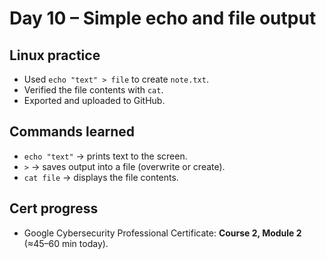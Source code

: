 # Day 10 – Simple echo and file output

## Linux practice
- Used `echo "text" > file` to create `note.txt`.
- Verified the file contents with `cat`.
- Exported and uploaded to GitHub.

## Commands learned
- `echo "text"` → prints text to the screen.
- `>` → saves output into a file (overwrite or create).
- `cat file` → displays the file contents.

## Cert progress
- Google Cybersecurity Professional Certificate: **Course 2, Module 2** (≈45–60 min today).
